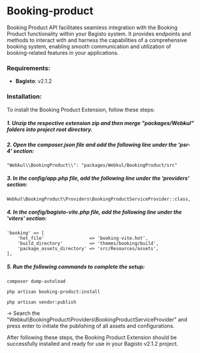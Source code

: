 # Booking-product

<p>Booking Product API facilitates seamless integration with the Booking Product functionality within your Bagisto system. It provides endpoints and methods to interact with and harness the capabilities of a comprehensive booking system, enabling smooth communication and utilization of booking-related features in your applications.</p>

### Requirements:

-   **Bagisto**: v2.1.2

### Installation:

To install the Booking Product Extension, follow these steps:

##### 1. Unzip the respective extension zip and then merge "packages/Webkul" folders into project root directory.

##### 2. Open the composer.json file and add the following line under the 'psr-4' section:

~~~
"Webkul\\BookingProduct\\": "packages/Webkul/BookingProduct/src"
~~~

##### 3. In the config/app.php file, add the following line under the 'providers' section:

~~~
Webkul\BookingProduct\Providers\BookingProductServiceProvider::class,
~~~

##### 4. In the config/bagisto-vite.php file, add the following line under the 'viters' section:

~~~
'booking' => [
    'hot_file'                 => 'booking-vite.hot',
    'build_directory'          => 'themes/booking/build',
    'package_assets_directory' => 'src/Resources/assets',
],
~~~

##### 5. Run the following commands to complete the setup:

~~~
composer dump-autoload
~~~

~~~
php artisan booking-product:install
~~~

~~~
php artisan vendor:publish
~~~

-> Search the "Webkul\BookingProduct\Providers\BookingProductServiceProvider" and press enter to initiate the publishing of all assets and configurations.

After following these steps, the Booking Product Extension should be successfully installed and ready for use in your Bagisto v2.1.2 project.
